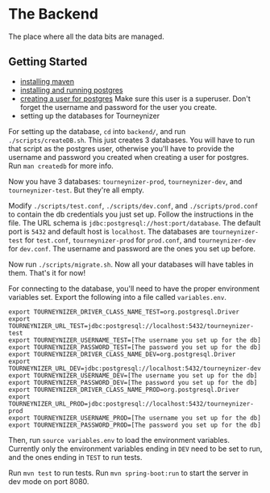 # The Backend

The place where all the data bits are managed.

## Getting Started

* [installing maven](https://maven.apache.org/download.cgi#Installation)
* [installing and running postgres](https://wiki.postgresql.org/wiki/Detailed_installation_guides)
* [creating a user for postgres](https://www.postgresql.org/docs/9.3/static/app-createuser.html) Make sure this user is a superuser. Don't forget the username and password for the user you create.
* setting up the databases for Tourneynizer

For setting up the database, `cd` into `backend/`, and run `./scripts/createDB.sh`. This just creates 3 databases. You will have to run that script as the postgres user, otherwise you'll have to provide the username and password you created when creating a user for postgres. Run `man createdb` for more info.

Now you have 3 databases: `tourneynizer-prod`, `tourneynizer-dev`, and `tourneynizer-test`. But they're all empty.

Modify `./scripts/test.conf`, `./scripts/dev.conf`, and `./scripts/prod.conf` to contain the db credentials you just set up. Follow the instructions in the file. The URL schema is `jdbc:postgresql://host:port/database`. The default port is `5432` and default host is `localhost`. The databases are `tourneynizer-test` for `test.conf`, `tourneynizer-prod` for `prod.conf`, and `tourneynizer-dev` for `dev.conf`.  The username and password are the ones you set up before.

Now run `./scripts/migrate.sh`. Now all your databases will have tables in them. That's it for now!

For connecting to the database, you'll need to have the proper environment variables set. Export the following into a file called `variables.env`.
```
export TOURNEYNIZER_DRIVER_CLASS_NAME_TEST=org.postgresql.Driver
export TOURNEYNIZER_URL_TEST=jdbc:postgresql://localhost:5432/tourneynizer-test
export TOURNEYNIZER_USERNAME_TEST=[The username you set up for the db]
export TOURNEYNIZER_PASSWORD_TEST=[The password you set up for the db]
export TOURNEYNIZER_DRIVER_CLASS_NAME_DEV=org.postgresql.Driver
export TOURNEYNIZER_URL_DEV=jdbc:postgresql://localhost:5432/tourneynizer-dev
export TOURNEYNIZER_USERNAME_DEV=[The username you set up for the db]
export TOURNEYNIZER_PASSWORD_DEV=[The password you set up for the db]
export TOURNEYNIZER_DRIVER_CLASS_NAME_PROD=org.postgresql.Driver
export TOURNEYNIZER_URL_PROD=jdbc:postgresql://localhost:5432/tourneynizer-prod
export TOURNEYNIZER_USERNAME_PROD=[The username you set up for the db]
export TOURNEYNIZER_PASSWORD_PROD=[The password you set up for the db]
```
Then, run `source variables.env` to load the environment variables. Currently only the environment variables ending in `DEV` need to be set to run, and the ones ending in `TEST` to run tests.

Run `mvn test` to run tests.
Run `mvn spring-boot:run` to start the server in dev mode on port 8080.
